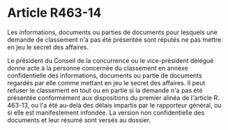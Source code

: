 # Article R463-14

Les informations, documents ou parties de documents pour lesquels une demande de classement n'a pas été présentée sont réputés ne pas mettre en jeu le secret des affaires.

Le président du Conseil de la concurrence ou le vice-président délégué donne acte à la personne concernée du classement en annexe confidentielle des informations, documents ou partie de documents regardés par elle comme mettant en jeu le secret des affaires. Il peut refuser le classement en tout ou en partie si la demande n'a pas été présentée conformément aux dispositions du premier alinéa de l'article R. 463-13, ou l'a été au-delà des délais impartis par le rapporteur général, ou si elle est manifestement infondée. La version non confidentielle des documents et leur résumé sont versés au dossier.
